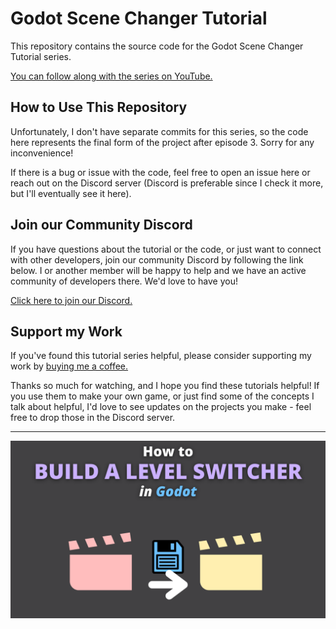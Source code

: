 # Godot Scene Changer Tutorial
This repository contains the source code for the Godot Scene Changer Tutorial series.

[You can follow along with the series on YouTube.](https://www.youtube.com/watch?v=XHbrKdsZrxY&list=PLpwc3ughKbZe2jkEs0w-PdPg-PZJ0457x)

## How to Use This Repository

Unfortunately, I don't have separate commits for this series, so the code here represents the final form of the project after episode 3. Sorry for any inconvenience!

If there is a bug or issue with the code, feel free to open an issue here or reach out on the Discord server (Discord is preferable since I check it more, but I'll eventually see it here).

## Join our Community Discord

If you have questions about the tutorial or the code, or just want to connect with other developers, join our community Discord by following the link below.
I or another member will be happy to help and we have an active community of developers there. We'd love to have you!

[Click here to join our Discord.](https://discord.gg/e4BxZbe)

## Support my Work

If you've found this tutorial series helpful, please consider supporting my work by [buying me a coffee.](https://www.buymeacoffee.com/jmbiv)

Thanks so much for watching, and I hope you find these tutorials helpful! If you use them to make your own game, or just find some of the concepts I talk about helpful, I'd love to see updates on the projects you make - feel free to drop those in the Discord server.

<hr>

![The thumbnail image promo for the series](marketing/cover.png)

